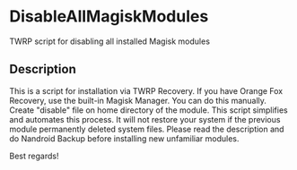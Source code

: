 # DisableAllMagiskModules
TWRP script for disabling all installed Magisk modules

## Description
This is a script for installation via TWRP Recovery. If you have Orange Fox Recovery, use the built-in Magisk Manager.
You can do this manually. Create "disable" file on home directory of the module. This script simplifies and automates this process. It will not restore your system if the previous module permanently deleted system files. Please read the description and do Nandroid Backup before installing new unfamiliar modules.

Best regards!
